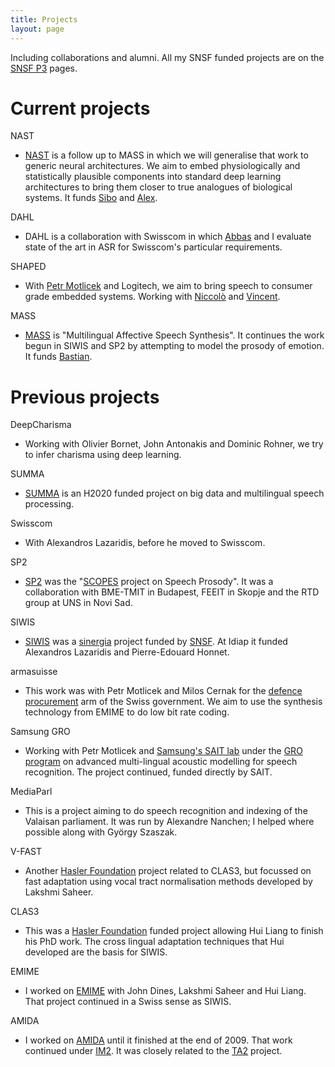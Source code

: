 ```yaml
---
title: Projects
layout: page
---
```


Including collaborations and alumni.  All my SNSF funded projects are on the [SNSF P3](http://p3.snf.ch/person-547153-Garner-Philip) pages.

# Current projects

NAST

* [NAST](http://p3.snf.ch/Project-185010) is a follow up to MASS in which we will generalise that work to generic neural architectures.  We aim to embed physiologically and statistically plausible components into standard deep learning architectures to bring them closer to true analogues of biological systems.  It funds [Sibo](https://www.idiap.ch/~stong/) and [Alex](https://www.idiap.ch/~abittar/).

DAHL

* DAHL is a collaboration with Swisscom in which [Abbas](https://www.idiap.ch/~akhosravani/) and I evaluate state of the art in ASR for Swisscom's particular requirements.

SHAPED

* With [Petr Motlicek](https://people.idiap.ch/pmotlic) and Logitech, we aim to bring speech to consumer grade embedded systems.  Working with [Niccolò](https://nantonel.github.io/) and [Vincent](https://www.idiap.ch/~vpollet/).

MASS

* [MASS](http://p3.snf.ch/Project-165545) is "Multilingual Affective Speech Synthesis".  It continues the work begun in SIWIS and SP2 by attempting to model the prosody of emotion.  It funds [Bastian](https://www.idiap.ch/~bschnell/).

# Previous projects

DeepCharisma

* Working with Olivier Bornet, John Antonakis and Dominic Rohner, we try to
  infer charisma using deep learning.

SUMMA

* [SUMMA](http://www.summa-project.eu/) is an H2020 funded project on big data
  and multilingual speech processing.

Swisscom

* With Alexandros Lazaridis, before he moved to Swisscom.

SP2

* [SP2](http://p3.snf.ch/project-152495) was the
  "[SCOPES](http://www.snf.ch/en/funding/programmes/scopes/Pages/default.aspx)
  project on Speech Prosody".  It was a collaboration with BME-TMIT in
  Budapest, FEEIT in Skopje and the RTD group at UNS in Novi Sad.

SIWIS

* [SIWIS](http://www.idiap.ch/project/siwis/) was a
  [sinergia](http://www.snf.ch/en/funding/programmes/sinergia/Pages/default.aspx)
  project funded by [SNSF](http://www.snf.ch/).  At Idiap it funded Alexandros
  Lazaridis and Pierre-Edouard Honnet.

armasuisse

* This work was with Petr Motlicek and Milos Cernak for the
  [defence procurement](http://www.ar.admin.ch/internet/armasuisse/en/home.html)
  arm of the Swiss government.  We aim to use the synthesis technology from
  EMIME to do low bit rate coding.

Samsung GRO

* Working with Petr Motlicek and
  [Samsung's SAIT lab](http://www.sait.samsung.co.kr/) under the
  [GRO program](http://www.sait.samsung.co.kr/saithome/01_about/gro_overview.jsp)
  on advanced multi-lingual acoustic modelling for speech recognition.  The
  project continued, funded directly by SAIT.

MediaParl

* This is a project aiming to do speech recognition and indexing of the
  Valaisan parliament.  It was run by Alexandre Nanchen; I helped where
  possible along with György Szaszak.

V-FAST

* Another [Hasler Foundation](http://www.haslerstiftung.ch/en/home) project
  related to CLAS3, but focussed on fast adaptation using vocal tract
  normalisation methods developed by Lakshmi Saheer.

CLAS3

* This was a [Hasler Foundation](http://www.haslerstiftung.ch/en/home) funded
  project allowing Hui Liang to finish his PhD work.  The cross lingual
  adaptation techniques that Hui developed are the basis for SIWIS.

EMIME

* I worked on [EMIME](http://www.emime.org/) with John Dines, Lakshmi Saheer
  and Hui Liang.  That project continued in a Swiss sense as SIWIS.

AMIDA

* I worked on [AMIDA](http://www.amiproject.org/) until it finished at the end
  of 2009. That work continued under [IM2](http://www.im2.ch/). It was closely
  related to the [TA2](http://www.ta2-project.eu/) project.

